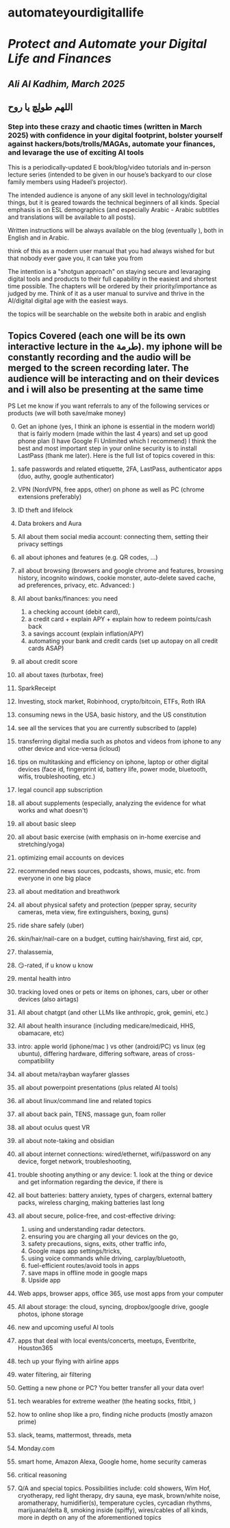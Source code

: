 # automateyourdigitallife


# *Protect and Automate your Digital Life and Finances*

## *Ali Al Kadhim, March 2025*

## اللهم طولِچ يا روح

### Step into these crazy and chaotic times (written in March 2025) with confidence in your digital footprint, bolster yourself against hackers/bots/trolls/MAGAs, automate your finances, and levarage the use of exciting AI tools

This is a periodically-updated E book/blog/video tutorials and in-person lecture series (intended to be given in our house’s backyard to our close family members using Hadeel’s projector).

The intended audience is anyone of any skill level in technology/digital things, but it is geared towards the technical beginners of all kinds. Special emphasis is on ESL demographics (and especially Arabic - Arabic subtitles and translations will be available to all posts).

Written instructions will be always available on the blog (eventually ), both in English and in Arabic.

think of this as a modern user manual that you had always wished for but that nobody ever gave you, it can take you from 

The intention is a "shotgun approach" on staying secure and levaraging digital tools and products to their full capability in the easiest and shortest time possible. The chapters will be ordered by their priority/importance as judged by me. Think of it as a user manual to survive and thrive in the AI/digital digital age with the easiest ways.

the topics will be searchable on the website both in arabic and english

## Topics Covered (each one will be its own interactive lecture in the طرمة). my iphone will be constantly recording and the audio will be merged to the screen recording later. The audience will be interacting and on their devices and i will also be presenting at the same time

PS Let me know if you want referrals to any of the following services or products (we will both save/make money)

0. Get an iphone (yes, I think an iphone is essential in the modern world) that is fairly modern (made within the last 4 years) and set up good phone plan (I have Google Fi Unlimited which I recommend)
I think the best and most important step in your online security is to install LastPass (thank me later). Here is the full list of topics covered in this:

1. safe passwords and related etiquette, 2FA, LastPass, authenticator apps (duo, authy, google authenticator)
2. VPN (NordVPN, free apps, other) on phone as well as PC (chrome extensions preferably)
3. ID theft and lifelock
4. Data brokers and Aura
5. All about them social media account: connecting them, setting their privacy settings
6. all about iphones and features (e.g. QR codes, ...)
7. all about browsing (browsers and google chrome and features, browsing history, incognito windows, cookie monster, auto-delete saved cache, ad preferences, privacy, etc. Advanced: )
8. All about banks/finances: you need 
	1. a checking account (debit card), 
	2. a credit card + explain APY + explain how to redeem points/cash back
	3. a savings account (explain inflation/APY)
	4. automating your bank and credit cards (set up autopay on all credit cards ASAP)
10. all about credit score
11. all about taxes (turbotax, free)
12. SparkReceipt
13. Investing, stock market, Robinhood, crypto/bitcoin, ETFs, Roth IRA
14. consuming news in the USA, basic history, and the US constitution
15. see all the services that you are currently subscribed to (apple)
16. transferring digital media such as photos and videos from iphone to any other device and vice-versa (icloud)
17. tips on multitasking and efficiency on iphone, laptop or other digital devices (face id, fingerprint id, battery life, power mode, bluetooth, wifis, troubleshooting, etc.)
18. legal council app subscription
19. all about supplements (especially, analyzing the evidence for what works and what doesn't)
20. all about basic sleep
21. all about basic exercise (with emphasis on in-home exercise and stretching/yoga)
22. optimizing email accounts on devices
23. recommended news sources, podcasts, shows, music, etc. from everyone in one big place
24. all about meditation and breathwork
25. all about physical safety and protection (pepper spray, security cameras, meta view, fire extinguishers, boxing, guns)
26. ride share safely (uber)
27. skin/hair/nail-care on a budget, cutting hair/shaving, first aid, cpr, 
28. thalassemia, 
29. 😏-rated, if u know u know
30. mental health intro
31. tracking loved ones or pets or items on iphones, cars, uber or other devices (also airtags)
32. All about chatgpt (and other LLMs like anthropic, grok, gemini, etc.)
33. All about health insurance (including medicare/medicaid, HHS, obamacare, etc)
34. intro: apple world (iphone/mac ) vs other (android/PC) vs linux (eg ubuntu), differing hardware, differing software, areas of cross-compatibility
35. all about meta/rayban wayfarer glasses
36. all about powerpoint presentations (plus related AI tools)
37. all about linux/command line and related topics
38. all about back pain, TENS, massage gun, foam roller
39. all about oculus quest VR
40. all about note-taking and obsidian
41. all about internet connections: wired/ethernet, wifi/password on any device, forget network, troubleshooting,
42. trouble shooting anything or any device: 1. look at the thing or device and get information regarding the device, if there is
43. all bout batteries: battery anxiety, types of chargers, external battery packs, wireless charging, making batteries last long
44. all about secure, police-free, and cost-effective driving: 
	1. using and understanding radar detectors.
	2. ensuring you are charging all your devices on the go, 
	3. safety precautions, signs, exits, other traffic info, 
	4. Google maps app settings/tricks, 
	5. using voice commands while driving, carplay/bluetooth, 
	6. fuel-efficient routes/avoid tools in apps
	7. save maps in offline mode in google maps
	8. Upside app
45. Web apps, browser apps, office 365, use most apps from your computer
46. All about storage: the cloud, syncing, dropbox/google drive, google photos, iphone storage
47. new and upcoming useful AI tools
48. apps that deal with local events/concerts, meetups, Eventbrite, Houston365
49. tech up your flying with airline apps
50. water filtering, air filtering
51. Getting a new phone or PC? You better transfer all your data over!
52. tech wearables for extreme weather (the heating socks, fitbit, )
53. how to online shop like a pro, finding niche products (mostly amazon prime)
54. slack, teams, mattermost, threads, meta 
55. Monday.com
56. smart home, Amazon Alexa, Google home, home security cameras
57. critical reasoning
58. Q/A and special topics. Possibilities include: cold showers, Wim Hof, cryotherapy, red light therapy, dry sauna, eye mask, brown/white noise, aromatherapy, humidifier(s), temperature cycles, cyrcadian rhythms, marijuana/delta 8, smoking inside (spiffy), wires/cables of all kinds, more in depth on any of the aforementioned topics

